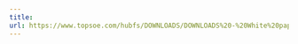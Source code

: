 ```yaml
---
title: 
url: https://www.topsoe.com/hubfs/DOWNLOADS/DOWNLOADS%20-%20White%20papers/19989%20Whitepaper_LNMO-graphite_5k-1.pdf
---
```


